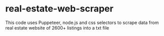 # real-estate-web-scraper

This code uses Puppeteer, node.js and css selectors to scrape data from real estate website of 2600+ listings into a txt file
